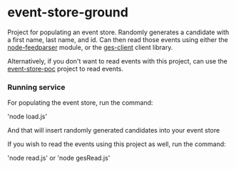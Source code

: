 # event-store-ground

Project for populating an event store. Randomly generates a candidate with a first name, last name, and id. Can then read those events using either the [node-feedparser](https://github.com/danmactough/node-feedparser) module, or the [ges-client](https://github.com/bmavity/ges-client) client library.

Alternatively, if you don't want to read events with this project, can use the [event-store-poc](https://github.com/davids-pup/event-store-poc) project to read events.

### Running service

For populating the event store, run the command:

'node load.js'

And that will insert randomly generated candidates into your event store

If you wish to read the events using this project as well, run the command:

'node read.js' or 'node gesRead.js'
